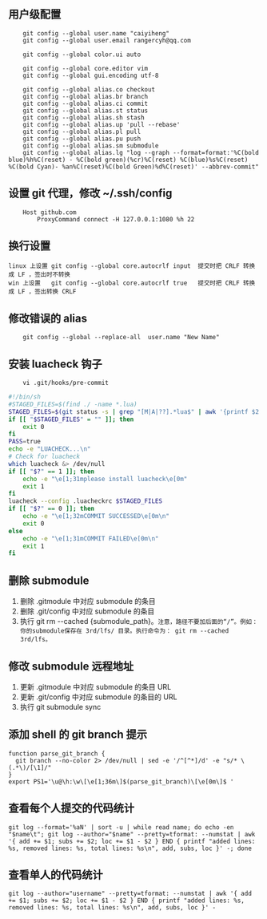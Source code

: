 ## 用户级配置
```
    git config --global user.name "caiyiheng"
    git config --global user.email rangercyh@qq.com

    git config --global color.ui auto

    git config --global core.editor vim
    git config --global gui.encoding utf-8

    git config --global alias.co checkout
    git config --global alias.br branch
    git config --global alias.ci commit
    git config --global alias.st status
    git config --global alias.sh stash
    git config --global alias.up 'pull --rebase'
    git config --global alias.pl pull
    git config --global alias.pu push
    git config --global alias.sm submodule
    git config --global alias.lg "log --graph --format=format:'%C(bold blue)%h%C(reset) - %C(bold green)(%cr)%C(reset) %C(blue)%s%C(reset) %C(bold Cyan)- %an%C(reset)%C(bold Green)%d%C(reset)' --abbrev-commit"
```
## 设置 git 代理，修改 ~/.ssh/config
```
    Host github.com
        ProxyCommand connect -H 127.0.0.1:1080 %h 22
```
## 换行设置
    linux 上设置 git config --global core.autocrlf input  提交时把 CRLF 转换成 LF ，签出时不转换
    win 上设置   git config --global core.autocrlf true   提交时把 CRLF 转换成 LF ，签出转换 CRLF

## 修改错误的 alias
```
    git config --global --replace-all  user.name "New Name"
```
## 安装 luacheck 钩子
```
    vi .git/hooks/pre-commit
```
```bash
#!/bin/sh
#STAGED_FILES=$(find ./ -name *.lua)
STAGED_FILES=$(git status -s | grep "[M|A|??].*lua$" | awk '{printf $2 "\n"}')
if [[ "$STAGED_FILES" = "" ]]; then
    exit 0
fi
PASS=true
echo -e "LUACHECK...\n"
# Check for luacheck
which luacheck &> /dev/null
if [[ "$?" == 1 ]]; then
    echo -e "\e[1;31mplease install luacheck\e[0m"
    exit 1
fi
luacheck --config .luacheckrc $STAGED_FILES
if [[ "$?" == 0 ]]; then
    echo -e "\e[1;32mCOMMIT SUCCESSED\e[0m\n"
    exit 0
else
    echo -e "\e[1;31mCOMMIT FAILED\e[0m\n"
    exit 1
fi
```

## 删除 submodule
1. 删除 .gitmodule 中对应 submodule 的条目
2. 删除 .git/config 中对应 submodule 的条目
3. 执行 git rm --cached {submodule_path}。`注意，路径不要加后面的“/”。例如：你的submodule保存在 3rd/lfs/ 目录。执行命令为： git rm --cached 3rd/lfs。`

## 修改 submodule 远程地址
1. 更新 .gitmodule 中对应 submodule 的条目 URL
2. 更新 .git/config 中对应 submodule 的条目的 URL
3. 执行 git submodule sync

## 添加 shell 的 git branch 提示
```
function parse_git_branch {
  git branch --no-color 2> /dev/null | sed -e '/^[^*]/d' -e "s/* \(.*\)/[\1]/"
}
export PS1='\u@\h:\w\[\e[1;36m\]$(parse_git_branch)\[\e[0m\]$ '
```

## 查看每个人提交的代码统计
```
git log --format='%aN' | sort -u | while read name; do echo -en "$name\t"; git log --author="$name" --pretty=tformat: --numstat | awk '{ add += $1; subs += $2; loc += $1 - $2 } END { printf "added lines: %s, removed lines: %s, total lines: %s\n", add, subs, loc }' -; done
```

## 查看单人的代码统计
```
git log --author="username" --pretty=tformat: --numstat | awk '{ add += $1; subs += $2; loc += $1 - $2 } END { printf "added lines: %s, removed lines: %s, total lines: %s\n", add, subs, loc }' -
```
